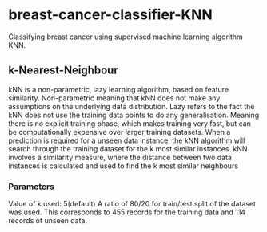 # breast-cancer-classifier-KNN
Classifying breast cancer using supervised machine learning algorithm KNN.

## **k-Nearest-Neighbour**
kNN is a non-parametric, lazy learning algorithm, based on feature similarity. Non-parametric meaning that kNN does not make any assumptions on the underlying data distribution. Lazy refers to the fact the kNN does not use the training data points to do any generalisation. Meaning there is no explicit training phase, which makes training very fast, but can be computationally expensive over larger training datasets. When a prediction is required for a unseen data instance, the kNN algorithm will search through the training dataset for the k most similar instances. kNN involves a similarity measure, where the distance between two data instances is calculated and used to find the k most similar neighbours


### **Parameters**
Value of k used: 5(default)
A ratio of 80/20 for train/test split of the dataset was used. This corresponds to 455 records for the training data and 114 records of unseen data.

